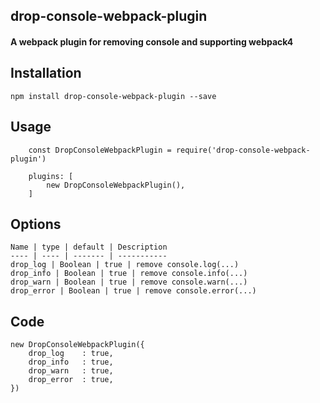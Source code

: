 ## drop-console-webpack-plugin
#### A webpack plugin for removing console and supporting webpack4
## Installation
```
npm install drop-console-webpack-plugin --save
```
## Usage
```
    const DropConsoleWebpackPlugin = require('drop-console-webpack-plugin')

    plugins: [
        new DropConsoleWebpackPlugin(),
    ]
```
## Options
```
Name | type | default | Description
---- | ---- | ------- | -----------
drop_log | Boolean | true | remove console.log(...)
drop_info | Boolean | true | remove console.info(...)
drop_warn | Boolean | true | remove console.warn(...)
drop_error | Boolean | true | remove console.error(...)
```
## Code
```
new DropConsoleWebpackPlugin({
    drop_log    : true, 
    drop_info   : true,
    drop_warn   : true,
    drop_error  : true,
})
```